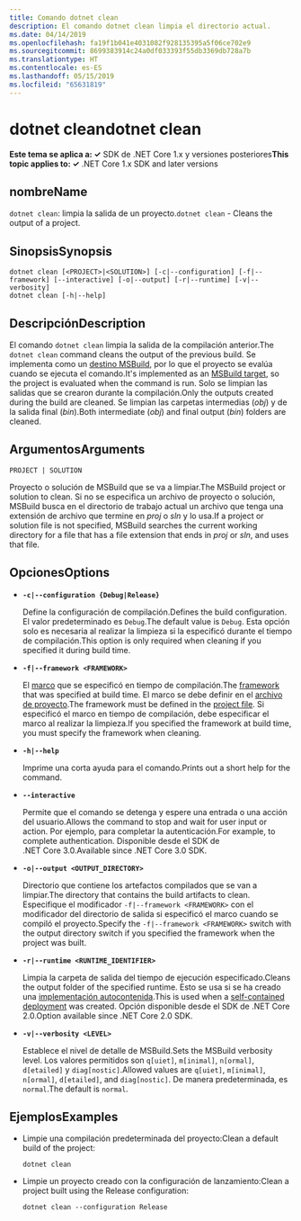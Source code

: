 ```yaml
---
title: Comando dotnet clean
description: El comando dotnet clean limpia el directorio actual.
ms.date: 04/14/2019
ms.openlocfilehash: fa19f1b041e4031082f928135395a5f06ce702e9
ms.sourcegitcommit: 8699383914c24a0df033393f55db3369db728a7b
ms.translationtype: HT
ms.contentlocale: es-ES
ms.lasthandoff: 05/15/2019
ms.locfileid: "65631819"
---
```

# <a name="dotnet-clean"></a><span data-ttu-id="3c95e-103">dotnet clean</span><span class="sxs-lookup"><span data-stu-id="3c95e-103">dotnet clean</span></span>

<span data-ttu-id="3c95e-104">**Este tema se aplica a: ✓** SDK de .NET Core 1.x y versiones posteriores</span><span class="sxs-lookup"><span data-stu-id="3c95e-104">**This topic applies to: ✓** .NET Core 1.x SDK and later versions</span></span>

<!-- todo: uncomment when all CLI commands are reviewed
[!INCLUDE [topic-appliesto-net-core-all](../../../includes/topic-appliesto-net-core-all.md)]
-->

## <a name="name"></a><span data-ttu-id="3c95e-105">nombre</span><span class="sxs-lookup"><span data-stu-id="3c95e-105">Name</span></span>

<span data-ttu-id="3c95e-106">`dotnet clean`: limpia la salida de un proyecto.</span><span class="sxs-lookup"><span data-stu-id="3c95e-106">`dotnet clean` - Cleans the output of a project.</span></span>

## <a name="synopsis"></a><span data-ttu-id="3c95e-107">Sinopsis</span><span class="sxs-lookup"><span data-stu-id="3c95e-107">Synopsis</span></span>

```
dotnet clean [<PROJECT>|<SOLUTION>] [-c|--configuration] [-f|--framework] [--interactive] [-o|--output] [-r|--runtime] [-v|--verbosity]
dotnet clean [-h|--help]
```

## <a name="description"></a><span data-ttu-id="3c95e-108">Descripción</span><span class="sxs-lookup"><span data-stu-id="3c95e-108">Description</span></span>

<span data-ttu-id="3c95e-109">El comando `dotnet clean` limpia la salida de la compilación anterior.</span><span class="sxs-lookup"><span data-stu-id="3c95e-109">The `dotnet clean` command cleans the output of the previous build.</span></span> <span data-ttu-id="3c95e-110">Se implementa como un [destino MSBuild](/visualstudio/msbuild/msbuild-targets), por lo que el proyecto se evalúa cuando se ejecuta el comando.</span><span class="sxs-lookup"><span data-stu-id="3c95e-110">It's implemented as an [MSBuild target](/visualstudio/msbuild/msbuild-targets), so the project is evaluated when the command is run.</span></span> <span data-ttu-id="3c95e-111">Solo se limpian las salidas que se crearon durante la compilación.</span><span class="sxs-lookup"><span data-stu-id="3c95e-111">Only the outputs created during the build are cleaned.</span></span> <span data-ttu-id="3c95e-112">Se limpian las carpetas intermedias (*obj*) y de la salida final (*bin*).</span><span class="sxs-lookup"><span data-stu-id="3c95e-112">Both intermediate (*obj*) and final output (*bin*) folders are cleaned.</span></span>

## <a name="arguments"></a><span data-ttu-id="3c95e-113">Argumentos</span><span class="sxs-lookup"><span data-stu-id="3c95e-113">Arguments</span></span>

`PROJECT | SOLUTION`

<span data-ttu-id="3c95e-114">Proyecto o solución de MSBuild que se va a limpiar.</span><span class="sxs-lookup"><span data-stu-id="3c95e-114">The MSBuild project or solution to clean.</span></span> <span data-ttu-id="3c95e-115">Si no se especifica un archivo de proyecto o solución, MSBuild busca en el directorio de trabajo actual un archivo que tenga una extensión de archivo que termine en *proj* o *sln* y lo usa.</span><span class="sxs-lookup"><span data-stu-id="3c95e-115">If a project or solution file is not specified, MSBuild searches the current working directory for a file that has a file extension that ends in *proj* or *sln*, and uses that file.</span></span>

## <a name="options"></a><span data-ttu-id="3c95e-116">Opciones</span><span class="sxs-lookup"><span data-stu-id="3c95e-116">Options</span></span>

* **`-c|--configuration {Debug|Release}`**

  <span data-ttu-id="3c95e-117">Define la configuración de compilación.</span><span class="sxs-lookup"><span data-stu-id="3c95e-117">Defines the build configuration.</span></span> <span data-ttu-id="3c95e-118">El valor predeterminado es `Debug`.</span><span class="sxs-lookup"><span data-stu-id="3c95e-118">The default value is `Debug`.</span></span> <span data-ttu-id="3c95e-119">Esta opción solo es necesaria al realizar la limpieza si la especificó durante el tiempo de compilación.</span><span class="sxs-lookup"><span data-stu-id="3c95e-119">This option is only required when cleaning if you specified it during build time.</span></span>

* **`-f|--framework <FRAMEWORK>`**

  <span data-ttu-id="3c95e-120">El [marco](../../standard/frameworks.md) que se especificó en tiempo de compilación.</span><span class="sxs-lookup"><span data-stu-id="3c95e-120">The [framework](../../standard/frameworks.md) that was specified at build time.</span></span> <span data-ttu-id="3c95e-121">El marco se debe definir en el [archivo de proyecto](csproj.md).</span><span class="sxs-lookup"><span data-stu-id="3c95e-121">The framework must be defined in the [project file](csproj.md).</span></span> <span data-ttu-id="3c95e-122">Si especificó el marco en tiempo de compilación, debe especificar el marco al realizar la limpieza.</span><span class="sxs-lookup"><span data-stu-id="3c95e-122">If you specified the framework at build time, you must specify the framework when cleaning.</span></span>

* **`-h|--help`**

  <span data-ttu-id="3c95e-123">Imprime una corta ayuda para el comando.</span><span class="sxs-lookup"><span data-stu-id="3c95e-123">Prints out a short help for the command.</span></span>

* **`--interactive`**

  <span data-ttu-id="3c95e-124">Permite que el comando se detenga y espere una entrada o una acción del usuario.</span><span class="sxs-lookup"><span data-stu-id="3c95e-124">Allows the command to stop and wait for user input or action.</span></span> <span data-ttu-id="3c95e-125">Por ejemplo, para completar la autenticación.</span><span class="sxs-lookup"><span data-stu-id="3c95e-125">For example, to complete authentication.</span></span> <span data-ttu-id="3c95e-126">Disponible desde el SDK de .NET Core 3.0.</span><span class="sxs-lookup"><span data-stu-id="3c95e-126">Available since .NET Core 3.0 SDK.</span></span>

* **`-o|--output <OUTPUT_DIRECTORY>`**

  <span data-ttu-id="3c95e-127">Directorio que contiene los artefactos compilados que se van a limpiar.</span><span class="sxs-lookup"><span data-stu-id="3c95e-127">The directory that contains the build artifacts to clean.</span></span> <span data-ttu-id="3c95e-128">Especifique el modificador `-f|--framework <FRAMEWORK>` con el modificador del directorio de salida si especificó el marco cuando se compiló el proyecto.</span><span class="sxs-lookup"><span data-stu-id="3c95e-128">Specify the `-f|--framework <FRAMEWORK>` switch with the output directory switch if you specified the framework when the project was built.</span></span>

* **`-r|--runtime <RUNTIME_IDENTIFIER>`**

  <span data-ttu-id="3c95e-129">Limpia la carpeta de salida del tiempo de ejecución especificado.</span><span class="sxs-lookup"><span data-stu-id="3c95e-129">Cleans the output folder of the specified runtime.</span></span> <span data-ttu-id="3c95e-130">Esto se usa si se ha creado una [implementación autocontenida](../deploying/index.md#self-contained-deployments-scd).</span><span class="sxs-lookup"><span data-stu-id="3c95e-130">This is used when a [self-contained deployment](../deploying/index.md#self-contained-deployments-scd) was created.</span></span> <span data-ttu-id="3c95e-131">Opción disponible desde el SDK de .NET Core 2.0.</span><span class="sxs-lookup"><span data-stu-id="3c95e-131">Option available since .NET Core 2.0 SDK.</span></span>

* **`-v|--verbosity <LEVEL>`**

  <span data-ttu-id="3c95e-132">Establece el nivel de detalle de MSBuild.</span><span class="sxs-lookup"><span data-stu-id="3c95e-132">Sets the MSBuild verbosity level.</span></span> <span data-ttu-id="3c95e-133">Los valores permitidos son `q[uiet]`, `m[inimal]`, `n[ormal]`, `d[etailed]` y `diag[nostic]`.</span><span class="sxs-lookup"><span data-stu-id="3c95e-133">Allowed values are `q[uiet]`, `m[inimal]`, `n[ormal]`, `d[etailed]`, and `diag[nostic]`.</span></span> <span data-ttu-id="3c95e-134">De manera predeterminada, es `normal`.</span><span class="sxs-lookup"><span data-stu-id="3c95e-134">The default is `normal`.</span></span>

## <a name="examples"></a><span data-ttu-id="3c95e-135">Ejemplos</span><span class="sxs-lookup"><span data-stu-id="3c95e-135">Examples</span></span>

* <span data-ttu-id="3c95e-136">Limpie una compilación predeterminada del proyecto:</span><span class="sxs-lookup"><span data-stu-id="3c95e-136">Clean a default build of the project:</span></span>

  ```console
  dotnet clean
  ```

* <span data-ttu-id="3c95e-137">Limpie un proyecto creado con la configuración de lanzamiento:</span><span class="sxs-lookup"><span data-stu-id="3c95e-137">Clean a project built using the Release configuration:</span></span>

  ```console
  dotnet clean --configuration Release
  ```
